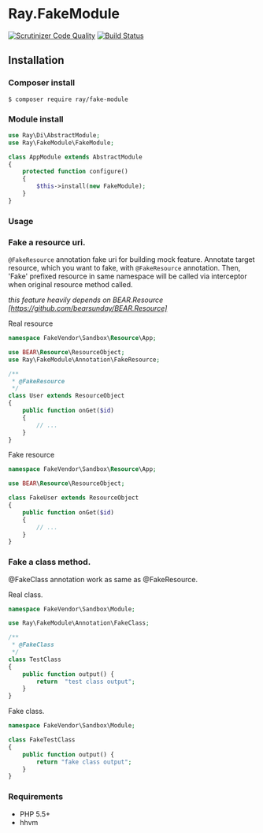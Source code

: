 # Ray.FakeModule 
[![Scrutinizer Code Quality](https://scrutinizer-ci.com/g/shingo-kumagai/Ray.FakeModule/badges/quality-score.png?b=master)](https://scrutinizer-ci.com/g/shingo-kumagai/Ray.FakeModule/?branch=master) [![Build Status](https://travis-ci.org/shingo-kumagai/Ray.FakeModule.svg)](https://travis-ci.org/shingo-kumagai/Ray.FakeModule)

## Installation

### Composer install

    $ composer require ray/fake-module
    
### Module install

```php
use Ray\Di\AbstractModule;
use Ray\FakeModule\FakeModule;

class AppModule extends AbstractModule
{
    protected function configure()
    {
        $this->install(new FakeModule);
    }
}
```
### Usage


### Fake a resource uri.

`@FakeResource` annotation fake uri for building mock feature.
Annotate target resource, which you want to fake, with `@FakeResource` annotation. Then, 'Fake' prefixed resource in same namespace will be called via interceptor when original resource method called.

*this feature heavily depends on BEAR.Resource [https://github.com/bearsunday/BEAR.Resource]*

Real resource
```php
namespace FakeVendor\Sandbox\Resource\App;

use BEAR\Resource\ResourceObject;
use Ray\FakeModule\Annotation\FakeResource;

/**
 * @FakeResource
 */
class User extends ResourceObject
{
    public function onGet($id)
    {
        // ...
    }
}
```

Fake resource
```php
namespace FakeVendor\Sandbox\Resource\App;

use BEAR\Resource\ResourceObject;

class FakeUser extends ResourceObject
{
    public function onGet($id)
    {
        // ...
    }
}
```

### Fake a class method.

@FakeClass annotation work as same as @FakeResource.

Real class.

```php
namespace FakeVendor\Sandbox\Module;

use Ray\FakeModule\Annotation\FakeClass;

/**
 * @FakeClass
 */
class TestClass
{
    public function output() {
        return  "test class output";
    }
}
```

Fake class.

```php
namespace FakeVendor\Sandbox\Module;

class FakeTestClass
{
    public function output() {
        return "fake class output";
    }
}
```

### Requirements

 * PHP 5.5+
 * hhvm

